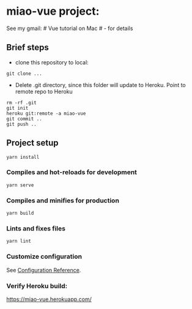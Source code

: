# miao-vue project:

See my gmail: # Vue tutorial on Mac # - for details

## Brief steps

* clone this repository to local:
```
git clone ...
```
* Delete .git directory, since this folder will update to Heroku. Point to remote repo to Heroku
```
rm -rf .git
git init
heroku git:remote -a miao-vue
git commit ..
git push ..
```

## Project setup
```
yarn install
```

### Compiles and hot-reloads for development
```
yarn serve
```

### Compiles and minifies for production
```
yarn build
```

### Lints and fixes files
```
yarn lint
```

### Customize configuration
See [Configuration Reference](https://cli.vuejs.org/config/).

### Verify Heroku build:
https://miao-vue.herokuapp.com/
